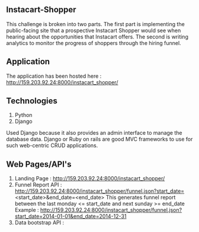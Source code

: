 ## Instacart-Shopper
This challenge is broken into two parts. The first part is implementing the public-facing site that a prospective Instacart Shopper would see when hearing about the opportunities that Instacart offers. The second is writing analytics to monitor the progress of shoppers through the hiring funnel.

## Application
The application has been hosted here : http://159.203.92.24:8000/instacart_shopper/

## Technologies
1. Python
2. Django

Used Django because it also provides an admin interface to manage the database data. Django or Ruby on rails are good MVC frameworks to use for such web-centric CRUD applications.

## Web Pages/API's
1. Landing Page : http://159.203.92.24:8000/instacart_shopper/
2. Funnel Report API : http://159.203.92.24:8000/instacart_shopper/funnel.json?start_date=<start_date>&end_date=<end_date>
This generates funnel report between the last monday <= start_date and next sunday >= end_date
Example : http://159.203.92.24:8000/instacart_shopper/funnel.json?start_date=2014-01-01&end_date=2014-12-31
3. Data bootstrap API : 



